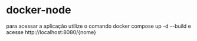 # docker-node

para acessar a aplicação utilize o comando docker compose up -d --build e acesse http://localhost:8080/{nome}
